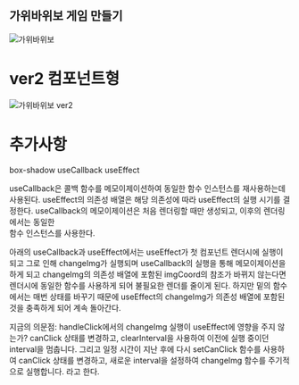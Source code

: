 ## 가위바위보 게임 만들기
![가위바위보](https://github.com/Nulljy/react/assets/74478749/350b9892-556f-455b-8855-6a2680a63aac)

# ver2 컴포넌트형 
![가위바위보 ver2](https://github.com/Nulljy/react/assets/74478749/4fcc83e7-24fa-4b8f-bfcb-d504478bf2f9)

# 추가사항 
  box-shadow
  useCallback
  useEffect
  
  useCallback은 콜백 함수를 메모이제이션하여 동일한 함수 인스턴스를 재사용하는데 사용된다.
  useEffect의 의존성 배열은 해당 의존성에 따라 useEffect의 실행 시기를 결정한다.
  useCallback의 메모이제이션은 처음 렌더링할 때만 생성되고, 이후의 렌더링에서는 동일한  
  함수 인스턴스를 사용한다.

 아래의 useCallback과 useEffect에서는 useEffect가 첫 컴포넌트 렌더시에 실행이 되고 그로 인해 changeImg가 실행되며 useCallback의 실행을 통해 메모이제이션을 하게 되고 
 changeImg의 의존성 배열에 포함된 imgCoord의 참조가 바뀌지 않는다면 렌더시에 동일한 함수를 사용하게 되어 불필요한 렌더를 줄이게 된다. 하지만 밑의 함수에서는 매번 상태를 바꾸기 때문에 useEffect의 changeImg가 의존성 배열에 포함된 것을 충족하게 되어 계속 돌아간다.
   
 지금의 의문점: handleClick에서의 changeImg 실행이 useEffect에 영향을 주지 않는가?
 canClick 상태를 변경하고, clearInterval을 사용하여 이전에 실행 중이던 interval을 멈춥니다. 그리고 일정 시간이 지난 후에 다시 setCanClick 함수를 사용하여 canClick 상태를 변경하고, 새로운 interval을 설정하여 changeImg 함수를 주기적으로 실행합니다. 라고 한다.
  
